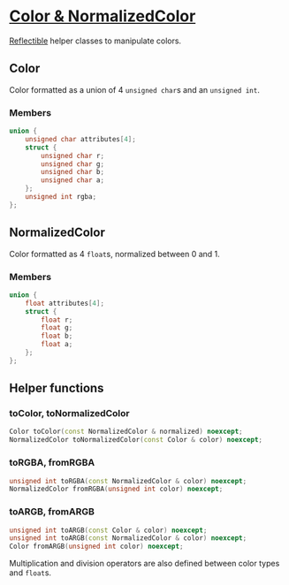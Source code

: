 # [Color & NormalizedColor](Color.hpp)

[Reflectible](reflection.md) helper classes to manipulate colors.

## Color

Color formatted as a union of 4 `unsigned char`s and an `unsigned int`.

### Members

```cpp
union {
    unsigned char attributes[4];
    struct {
        unsigned char r;
        unsigned char g;
        unsigned char b;
        unsigned char a;
    };
    unsigned int rgba;
};
```

## NormalizedColor

Color formatted as 4 `float`s, normalized between 0 and 1.

### Members

```cpp
union {
    float attributes[4];
    struct {
        float r;
        float g;
        float b;
        float a;
    };
};
```

## Helper functions

### toColor, toNormalizedColor

```cpp
Color toColor(const NormalizedColor & normalized) noexcept;
NormalizedColor toNormalizedColor(const Color & color) noexcept;
```

### toRGBA, fromRGBA

```cpp
unsigned int toRGBA(const NormalizedColor & color) noexcept;
NormalizedColor fromRGBA(unsigned int color) noexcept;
```

### toARGB, fromARGB

```cpp
unsigned int toARGB(const Color & color) noexcept;
unsigned int toARGB(const NormalizedColor & color) noexcept;
Color fromARGB(unsigned int color) noexcept;
```

Multiplication and division operators are also defined between color types and `float`s.